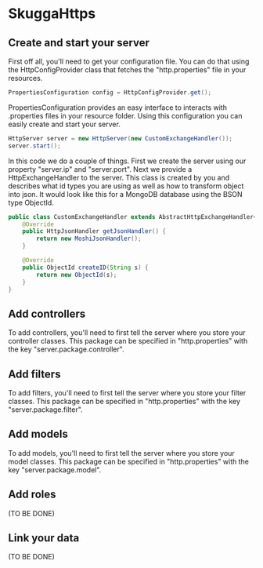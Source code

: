# SkuggaHttps

## Create and start your server
First off all, you'll need to get your configuration file. You can do that using the HttpConfigProvider class that fetches the "http.properties" file in your resources.
``` java
PropertiesConfiguration config = HttpConfigProvider.get();
```

PropertiesConfiguration provides an easy interface to interacts with .properties files in your resource folder. Using this configuration you can easily create and start your server.
``` java
HttpServer server = new HttpServer(new CustomExchangeHandler());
server.start();
```

In this code we do a couple of things. First we create the server using our property "server.ip" and "server.port". Next we provide a HttpExchangeHandler to the server. This class is created by you and describes what id types you are using as well as how to transform object into json. It would look like this for a MongoDB database using the BSON type ObjectId.
``` java
public class CustomExchangeHandler extends AbstractHttpExchangeHandler<ObjectId> {
	@Override
	public HttpJsonHandler getJsonHandler() {
		return new MoshiJsonHandler();
	}

	@Override
	public ObjectId createID(String s) {
		return new ObjectId(s);
	}
}
```

## Add controllers
To add controllers, you'll need to first tell the server where you store your controller classes. This package can be specified in "http.properties" with the key "server.package.controller".

## Add filters
To add filters, you'll need to first tell the server where you store your filter classes. This package can be specified in "http.properties" with the key "server.package.filter".

## Add models
To add models, you'll need to first tell the server where you store your model classes. This package can be specified in "http.properties" with the key "server.package.model".

## Add roles
(TO BE DONE)

## Link your data
(TO BE DONE)
